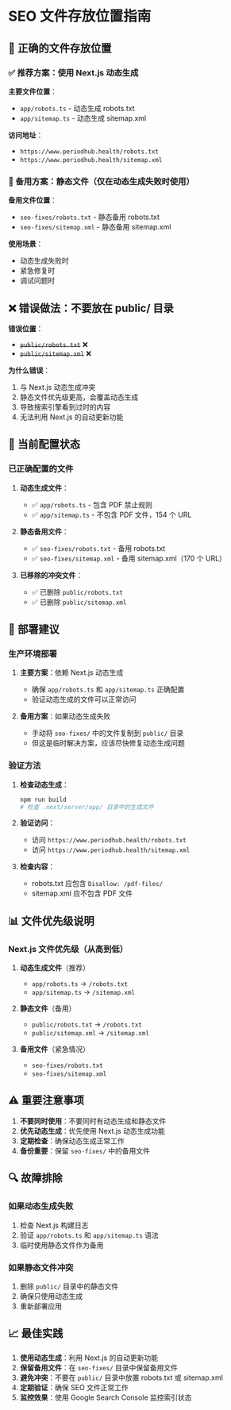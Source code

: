 # SEO 文件存放位置指南

## 📁 正确的文件存放位置

### ✅ 推荐方案：使用 Next.js 动态生成

**主要文件位置**：
- `app/robots.ts` - 动态生成 robots.txt
- `app/sitemap.ts` - 动态生成 sitemap.xml

**访问地址**：
- `https://www.periodhub.health/robots.txt`
- `https://www.periodhub.health/sitemap.xml`

### 🔄 备用方案：静态文件（仅在动态生成失败时使用）

**备用文件位置**：
- `seo-fixes/robots.txt` - 静态备用 robots.txt
- `seo-fixes/sitemap.xml` - 静态备用 sitemap.xml

**使用场景**：
- 动态生成失败时
- 紧急修复时
- 调试问题时

## ❌ 错误做法：不要放在 public/ 目录

**错误位置**：
- ~~`public/robots.txt`~~ ❌
- ~~`public/sitemap.xml`~~ ❌

**为什么错误**：
1. 与 Next.js 动态生成冲突
2. 静态文件优先级更高，会覆盖动态生成
3. 导致搜索引擎看到过时的内容
4. 无法利用 Next.js 的自动更新功能

## 🔧 当前配置状态

### 已正确配置的文件

1. **动态生成文件**：
   - ✅ `app/robots.ts` - 包含 PDF 禁止规则
   - ✅ `app/sitemap.ts` - 不包含 PDF 文件，154 个 URL

2. **静态备用文件**：
   - ✅ `seo-fixes/robots.txt` - 备用 robots.txt
   - ✅ `seo-fixes/sitemap.xml` - 备用 sitemap.xml（170 个 URL）

3. **已移除的冲突文件**：
   - ✅ 已删除 `public/robots.txt`
   - ✅ 已删除 `public/sitemap.xml`

## 🚀 部署建议

### 生产环境部署

1. **主要方案**：依赖 Next.js 动态生成
   - 确保 `app/robots.ts` 和 `app/sitemap.ts` 正确配置
   - 验证动态生成的文件可以正常访问

2. **备用方案**：如果动态生成失败
   - 手动将 `seo-fixes/` 中的文件复制到 `public/` 目录
   - 但这是临时解决方案，应该尽快修复动态生成问题

### 验证方法

1. **检查动态生成**：
   ```bash
   npm run build
   # 检查 .next/server/app/ 目录中的生成文件
   ```

2. **验证访问**：
   - 访问 `https://www.periodhub.health/robots.txt`
   - 访问 `https://www.periodhub.health/sitemap.xml`

3. **检查内容**：
   - robots.txt 应包含 `Disallow: /pdf-files/`
   - sitemap.xml 应不包含 PDF 文件

## 📊 文件优先级说明

### Next.js 文件优先级（从高到低）

1. **动态生成文件**（推荐）
   - `app/robots.ts` → `/robots.txt`
   - `app/sitemap.ts` → `/sitemap.xml`

2. **静态文件**（备用）
   - `public/robots.txt` → `/robots.txt`
   - `public/sitemap.xml` → `/sitemap.xml`

3. **备用文件**（紧急情况）
   - `seo-fixes/robots.txt`
   - `seo-fixes/sitemap.xml`

## ⚠️ 重要注意事项

1. **不要同时使用**：不要同时有动态生成和静态文件
2. **优先动态生成**：优先使用 Next.js 动态生成功能
3. **定期检查**：确保动态生成正常工作
4. **备份重要**：保留 `seo-fixes/` 中的备用文件

## 🔍 故障排除

### 如果动态生成失败

1. 检查 Next.js 构建日志
2. 验证 `app/robots.ts` 和 `app/sitemap.ts` 语法
3. 临时使用静态文件作为备用

### 如果静态文件冲突

1. 删除 `public/` 目录中的静态文件
2. 确保只使用动态生成
3. 重新部署应用

## 📈 最佳实践

1. **使用动态生成**：利用 Next.js 的自动更新功能
2. **保留备用文件**：在 `seo-fixes/` 目录中保留备用文件
3. **避免冲突**：不要在 `public/` 目录中放置 robots.txt 或 sitemap.xml
4. **定期验证**：确保 SEO 文件正常工作
5. **监控效果**：使用 Google Search Console 监控索引状态













